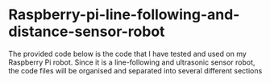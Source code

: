 # Raspberry-pi-line-following-and-distance-sensor-robot
The provided code below is the code that I have tested and used on my Raspberry Pi robot. Since it is a line-following and ultrasonic sensor robot, the code files will be organised and separated into several different sections
